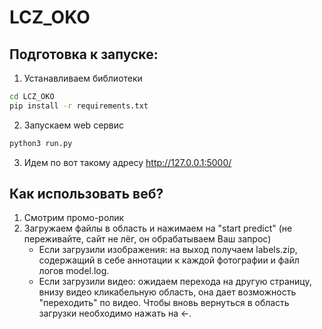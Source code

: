 # LCZ_OKO

## Подготовка к запуске:
1. Устанавливаем библиотеки
 ```bash
cd LCZ_OKO
pip install -r requirements.txt
```

2. Запускаем web сервис
 ```bash
python3 run.py
```

3. Идем по вот такому адресу http://127.0.0.1:5000/

## Как использовать веб?
1. Смотрим промо-ролик
2. Загружаем файлы в область и нажимаем на "start predict" (не переживайте, сайт не лёг, он обрабатываем Ваш запрос)
    * Если загрузили изображения: на выход получаем labels.zip, содержащий в себе аннотации к каждой фотографии и файл логов model.log.
    * Если загрузили видео: ожидаем перехода на другую страницу, внизу видео кликабельную область, она дает возможность "переходить" по видео. Чтобы вновь вернуться в область загрузки необходимо нажать на <-.
